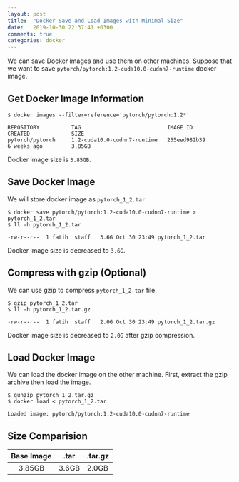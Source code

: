 ```yaml
---
layout: post
title:  "Docker Save and Load Images with Minimal Size"
date:   2019-10-30 22:37:41 +0300
comments: true
categories: docker
---
```


We can save Docker images and use them on other machines. Suppose that we want to save `pytorch/pytorch:1.2-cuda10.0-cudnn7-runtime` docker image.

## Get Docker Image Information

```shell 
$ docker images --filter=reference='pytorch/pytorch:1.2*'

REPOSITORY          TAG                           IMAGE ID            CREATED             SIZE
pytorch/pytorch     1.2-cuda10.0-cudnn7-runtime   255eed982b39        6 weeks ago         3.85GB
```

Docker image size is `3.85GB`.

## Save Docker Image

We will store docker image as `pytorch_1_2.tar`

```shell
$ docker save pytorch/pytorch:1.2-cuda10.0-cudnn7-runtime > pytorch_1_2.tar
$ ll -h pytorch_1_2.tar

-rw-r--r--  1 fatih  staff   3.6G Oct 30 23:49 pytorch_1_2.tar
```

Docker image size is decreased to `3.6G`.

## Compress with gzip (Optional)

We can use gzip to compress `pytorch_1_2.tar` file.

```shell
$ gzip pytorch_1_2.tar
$ ll -h pytorch_1_2.tar.gz

-rw-r--r--  1 fatih  staff   2.0G Oct 30 23:49 pytorch_1_2.tar.gz
```

Docker image size is decreased to `2.0G` after gzip compression.


## Load Docker Image

We can load the docker image on the other machine. First, extract the gzip archive then load the image.

```shell
$ gunzip pytorch_1_2.tar.gz
$ docker load < pytorch_1_2.tar

Loaded image: pytorch/pytorch:1.2-cuda10.0-cudnn7-runtime
```

## Size Comparision

| Base Image |  .tar | .tar.gz |
|:----------:|:-----:|---------|
|   3.85GB   | 3.6GB | 2.0GB   |
